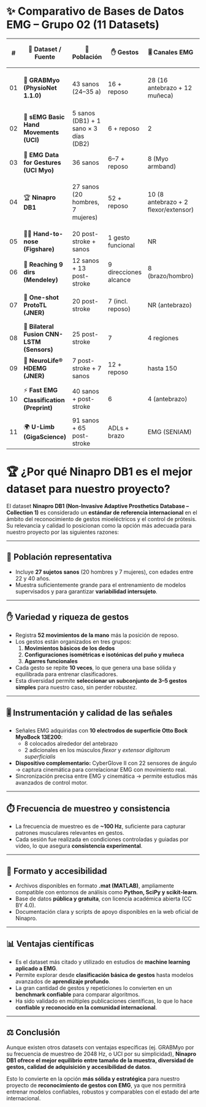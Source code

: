 # ✨ Comparativo de Bases de Datos EMG – Grupo 02 (11 Datasets)

| # | 📂 Dataset / Fuente | 👥 Población | ✋ Gestos | 🎚️ Canales EMG | ⏱️ fs (Hz) | 📆 Sesiones / Días | 📅 Año | 🔒 Licencia | 💾 Tamaño / Archivos | 🛠 Herramientas asociadas | 🧭 Aplicación sugerida | ✅ Pros | ⚠️ Contras | 🎯 Idoneidad |
|---|---------------------|--------------|-----------|----------------|-------------|-------------------|--------|-------------|----------------------|--------------------------|-----------------------|---------|------------|--------------|
| 01 | 🧩 **GRABMyo (PhysioNet 1.1.0)** | 43 sanos (24–35 a) | 16 + reposo | 28 (16 antebrazo + 12 muñeca) | 2048 | 3 días multisesión | 2024 | CC BY 4.0 | 129 grabaciones (~GBs) | Scripts Matlab + Python | Biometría, gestos, prótesis | 🔝 Muchos sujetos, alta fs, robustez multisesión | ⚙️ Complejo (32 canales, pesado) | ⭐⭐⭐⭐ **Alta** |
| 02 | 🤲 **sEMG Basic Hand Movements (UCI)** | 5 sanos (DB1) + 1 sano × 3 días (DB2) | 6 + reposo | 2 | 500 | 3 días (DB2) | 2014 | OA (UCI) | Pequeño (<50 MB) | .mat | Gestos funcionales, control HMI | 🎯 Simple, bajo costo, gestos claros | 👥 Pocos sujetos | ⭐⭐⭐⭐ **Alta** |
| 03 | 📡 **EMG Data for Gestures (UCI Myo)** | 36 sanos | 6–7 + reposo | 8 (Myo armband) | NR | 2 series/sujeto | 2019 | CC BY 4.0 | 73 archivos (~300 MB) | Myo SDK, Python/Matlab | Prototipos rápidos, wearables | 🧑‍🤝‍🧑 Muchos sujetos, portable | ❓ fs no clara, señal cruda | ⭐⭐⭐⭐ **Media–Alta** |
| 04 | 🏆 **Ninapro DB1** | 27 sanos (20 hombres, 7 mujeres) | 52 + reposo | 10 (8 antebrazo + 2 flexor/extensor) | ~100 | 1 sesión, 10 repeticiones/gesto | 2014 | CC BY 4.0 (académico) | 27 .zip (~GBs) | .mat (EMG + Glove + etiquetas) | Control de prótesis, ML robusto | 📚 Benchmark mundial, gran diversidad de gestos | ⚖️ Dataset grande, más gestos de los necesarios | ⭐⭐⭐⭐⭐ **Alta (preferida)** |
| 05 | 🧑‍⚕️ **Hand-to-nose (Figshare)** | 20 post-stroke + sanos | 1 gesto funcional | NR | NR | NR | ~2021 | NR | 3 archivos .mat | Matlab | Rehabilitación clínica (Fugl-Meyer) | 🧠 Incluye clínico + scores FM | ❓ Protocolo poco detallado | ⭐⭐ **Baja–Media** |
| 06 | 🎯 **Reaching 9 dirs (Mendeley)** | 12 sanos + 13 post-stroke | 9 direcciones alcance | 8 (brazo/hombro) | NR | — | 2018 | CC BY 4.0 | Carpetas MVC + targets | Matlab/Python | Comparación sano vs stroke | 🔄 Multicanal, clínico | 🚫 No gestos mano reales | ⭐⭐⭐ **Media** |
| 07 | 🧪 **One-shot ProtoTL (JNER)** | 20 post-stroke | 7 (incl. reposo) | NR (antebrazo) | NR | — | 2024 | CC BY 4.0 | GitHub (código) | Python (PyTorch) | IA clínica (few-shot TL) | 🆕 Innovador (prototypical nets) | 📉 Dataset no público | ⭐⭐ **Exploratoria** |
| 08 | 🧠 **Bilateral Fusion CNN-LSTM (Sensors)** | 25 post-stroke | 7 | 4 regiones | NR | 2 sesiones | 2025 | CC BY 4.0 | Solo artículo | Python (DL) | Rehabilitación post-stroke | 📈 Precisión muy alta | 🚫 Datos no disponibles | ⭐⭐ **Exploratoria** |
| 09 | 🦾 **NeuroLife® HDEMG (JNER)** | 7 post-stroke + 7 sanos | 12 + reposo | hasta 150 | NR | Bloques múltiples | 2024 | Bajo solicitud | Manga HDEMG (~GBs) | Hardware Battelle | Interfaces portátiles clínicas | 🧩 Alta densidad, wearable | 🔒 Acceso restringido, caro | ⭐⭐⭐ **Media** |
| 10 | ⚡ **Fast EMG Classification (Preprint)** | 40 sanos + post-stroke | 6 | 4 (antebrazo) | 2000 | — | 2025 | OA Preprint | ~GB | Matlab + Python | Optimización práctica (ventana 2s, 2ch) | 📝 Guías claras de config. rápida | 📉 Datos clínicos no públicos | ⭐⭐⭐⭐ **Alta (guía)** |
| 11 | 🌍 **U-Limb (GigaScience)** | 91 sanos + 65 post-stroke | ADLs + brazo | EMG (SENIAM) | NR | Multicentro | 2021 | CC BY 4.0 | Multimodal (GB–TB) | EEG, ECG, kinemática, fMRI | Neurociencia, interfaces multimodales | 🌐 Masivo, multimodal | 📊 Muy complejo, no gestual | ⭐⭐⭐ **Media** |

# 🏆 ¿Por qué **Ninapro DB1** es el mejor dataset para nuestro proyecto?

El dataset **Ninapro DB1 (Non-Invasive Adaptive Prosthetics Database – Collection 1)** es considerado un **estándar de referencia internacional** en el ámbito del reconocimiento de gestos mioeléctricos y el control de prótesis. Su relevancia y calidad lo posicionan como la opción más adecuada para nuestro proyecto por las siguientes razones:

---

## 👥 Población representativa  
- Incluye **27 sujetos sanos** (20 hombres y 7 mujeres), con edades entre 22 y 40 años.  
- Muestra suficientemente grande para el entrenamiento de modelos supervisados y para garantizar **variabilidad intersujeto**.  

---

## ✋ Variedad y riqueza de gestos  
- Registra **52 movimientos de la mano** más la posición de reposo.  
- Los gestos están organizados en tres grupos:  
  1. **Movimientos básicos de los dedos**  
  2. **Configuraciones isométricas e isotónicas del puño y muñeca**  
  3. **Agarres funcionales**  
- Cada gesto se repite **10 veces**, lo que genera una base sólida y equilibrada para entrenar clasificadores.  
- Esta diversidad permite **seleccionar un subconjunto de 3–5 gestos simples** para nuestro caso, sin perder robustez.

---

## 🎚️ Instrumentación y calidad de las señales  
- Señales EMG adquiridas con **10 electrodos de superficie Otto Bock MyoBock 13E200**:  
  - 8 colocados alrededor del antebrazo  
  - 2 adicionales en los músculos *flexor* y *extensor digitorum superficialis*  
- **Dispositivo complementario:** CyberGlove II con 22 sensores de ángulo → captura cinemática para correlacionar EMG con movimiento real.  
- Sincronización precisa entre EMG y cinemática → permite estudios más avanzados de control motor.

---

## ⏱️ Frecuencia de muestreo y consistencia  
- La frecuencia de muestreo es de **~100 Hz**, suficiente para capturar patrones musculares relevantes en gestos.  
- Cada sesión fue realizada en condiciones controladas y guiadas por video, lo que asegura **consistencia experimental**.  

---

## 📑 Formato y accesibilidad  
- Archivos disponibles en formato **.mat (MATLAB)**, ampliamente compatible con entornos de análisis como **Python, SciPy y scikit-learn**.  
- Base de datos **pública y gratuita**, con licencia académica abierta (CC BY 4.0).  
- Documentación clara y scripts de apoyo disponibles en la web oficial de Ninapro.  

---

## 📊 Ventajas científicas  
- Es el dataset más citado y utilizado en estudios de **machine learning aplicado a EMG**.  
- Permite explorar desde **clasificación básica de gestos** hasta modelos avanzados de **aprendizaje profundo**.  
- La gran cantidad de gestos y repeticiones lo convierten en un **benchmark confiable** para comparar algoritmos.  
- Ha sido validado en múltiples publicaciones científicas, lo que lo hace **confiable y reconocido en la comunidad internacional**.  

---

## ⚖️ Conclusión  
Aunque existen otros datasets con ventajas específicas (ej. GRABMyo por su frecuencia de muestreo de 2048 Hz, o UCI por su simplicidad), **Ninapro DB1 ofrece el mejor equilibrio entre tamaño de la muestra, diversidad de gestos, calidad de adquisición y accesibilidad de datos**.  

Esto lo convierte en la opción **más sólida y estratégica** para nuestro proyecto de **reconocimiento de gestos con EMG**, ya que nos permitirá entrenar modelos confiables, robustos y comparables con el estado del arte internacional.
